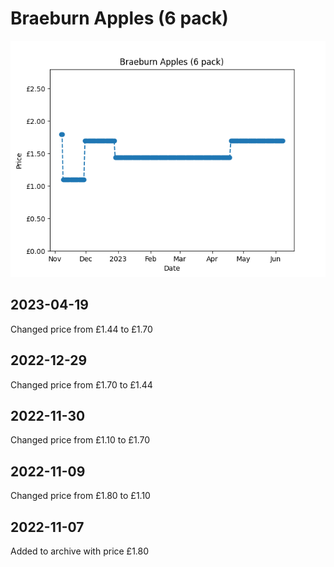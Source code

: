 # Braeburn Apples (6 pack)
![](charts/product-64862011.png)
## 2023-04-19
Changed price from £1.44 to £1.70
## 2022-12-29
Changed price from £1.70 to £1.44
## 2022-11-30
Changed price from £1.10 to £1.70
## 2022-11-09
Changed price from £1.80 to £1.10
## 2022-11-07
Added to archive with price £1.80
